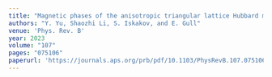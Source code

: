 ```yaml
---
title: "Magnetic phases of the anisotropic triangular lattice Hubbard model"
authors: "Y. Yu, Shaozhi Li, S. Iskakov, and E. Gull"
venue: 'Phys. Rev. B'
year: 2023
volume: "107"
pages: "075106"
paperurl: 'https://journals.aps.org/prb/pdf/10.1103/PhysRevB.107.075106'
---
```

